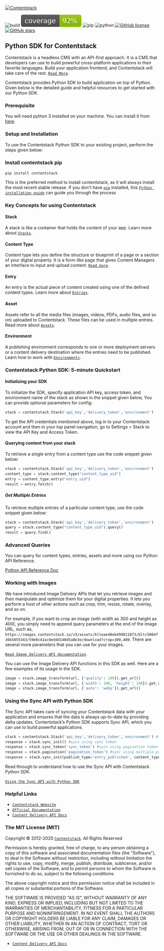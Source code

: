 #

[![Contentstack](https://www.contentstack.com/docs/static/images/contentstack.png)](https://www.contentstack.com/)

<!-- ![Python package](https://github.com/contentstack/contentstack-python/workflows/Python%20package/badge.svg?branch=master) -->
![build](https://img.shields.io/badge/build-passing-green?style=plastic)
![Coverage](https://raw.githubusercontent.com/contentstack/contentstack-python/b4edf799276f586dce3e57fa5502036cd5fd8da3/coverage.svg) ![pip](https://img.shields.io/badge/pip-v1.5.1-blue?style=plastic) ![python](https://img.shields.io/badge/python-3.5|3.6|3.7|3.8-blue?style=plastic) [![GitHub license](https://img.shields.io/github/license/contentstack/contentstack-python?style=plastic)](https://github.com/contentstack/contentstack-python/blob/master/LICENSE) [![GitHub stars](https://img.shields.io/github/stars/contentstack/contentstack-python?style=plastic)](https://github.com/contentstack/contentstack-python/stargazers)

## Python SDK for Contentstack

Contentstack is a headless CMS with an API-first approach. It is a CMS that developers can use to build powerful cross-platform applications in their favorite languages. Build your application frontend, and Contentstack will take care of the rest. [`Read More`](https://www.contentstack.com/).

Contentstack provides Python SDK to build application on top of Python. Given below is the detailed guide and helpful resources to get started with our Python SDK.

### Prerequisite

You will need python 3 installed on your machine. You can install it from [here](https://www.python.org/ftp/python/3.7.4/python-3.7.4-macosx10.9.pkg).

### Setup and Installation

To use the Contentstack Python SDK to your existing project, perform the steps given below:

### Install contentstack pip

```pyhton
pip install contentstack
```

This is the preferred method to install contentstack, as it will always install the most recent stable release. If you don't have [`pip`](https://pip.pypa.io/) installed, this [`Python installation guide`](http://docs.python-guide.org/en/latest/starting/installation/) can guide you through the process

### Key Concepts for using Contentstack

#### Stack

A stack is like a container that holds the content of your app. Learn more about [`Stacks`](https://www.contentstack.com/docs/developers/set-up-stack).

#### Content Type

Content type lets you define the structure or blueprint of a page or a section of your digital property. It is a form-like page that gives Content Managers an interface to input and upload content. [`Read more`](https://www.contentstack.com/docs/developers/create-content-types).

#### Entry

An entry is the actual piece of content created using one of the defined content types. Learn more about [`Entries`](https://www.contentstack.com/docs/content-managers/work-with-entries).

#### Asset

Assets refer to all the media files (images, videos, PDFs, audio files, and so on) uploaded to Contentstack. These files can be used in multiple entries. Read more about [`Assets`](https://www.contentstack.com/docs/content-managers/work-with-assets).

#### Environment

A publishing environment corresponds to one or more deployment servers or a content delivery destination where the entries need to be published. Learn how to work with [`Environments`](https://www.contentstack.com/docs/developers/set-up-environments).

### Contentstack Python SDK: 5-minute Quickstart

#### Initializing your SDK

To initialize the SDK, specify application  API key, access token, and environment name of the stack as shown in the snippet given below, You can provide optional parameters for config:

```python
stack = contentstack.Stack('api_key','delivery_token','environment')
```

To get the API credentials mentioned above, log in to your Contentstack account and then in your top panel navigation, go to Settings &gt; Stack to view the API Key and Access Token.

#### Querying content from your stack

To retrieve a single entry from a content type use the code snippet given below:

```python
stack = contentstack.Stack('api_key','delivery_token','environment')
content_type = stack.content_type("content_type_uid")
entry = content_type.entry("entry_uid")
result = entry.fetch()
```

##### Get Multiple Entries

To retrieve multiple entries of a particular content type, use the code snippet given below:

```python
stack = contentstack.Stack('api_key','delivery_token','environment')
query = stack.content_type("content_type_uid").query()
result = query.find()
```

### Advanced Queries

You can query for content types, entries, assets and more using our Python API Reference.

[Python API Reference Doc](https://www.contentstack.com/docs/platforms/python/api-reference/)

### Working with Images

We have introduced Image Delivery APIs that let you retrieve images and then manipulate and optimize them for your digital properties. It lets you perform a host of other actions such as crop, trim, resize, rotate, overlay, and so on.

For example, if you want to crop an image (with width as 300 and height as 400), you simply need to append query parameters at the end of the image URL, such as, `https://images.contentstack.io/v3/assets/blteae40eb499811073/bltc5064f36b5855343/59e0c41ac0eddd140d5a8e3e/download?crop=300,400`. There are several more parameters that you can use for your images.

[`Read Image Delivery API documentation`](https://www.contentstack.com/docs/platforms/python/api-reference/).

You can use the Image Delivery API functions in this SDK as well. Here are a few examples of its usage in the SDK.

```python
image = stack.image_transform(url, {'quality': 100}).get_url()
image = stack.image_transform(url, {'width': 100, 'height': 100}).get_url()
image = stack.image_transform(url, {'auto': 'webp'}).get_url()
```

### Using the Sync API with Python SDK

The Sync API takes care of syncing your Contentstack data with your application and ensures that the data is always up-to-date by providing delta updates. Contentstack’s Python SDK supports Sync API, which you can use to build powerful applications.

```python
stack = contentstack.Stack('api_key','delivery_token','environment') #initialize sync
response = stack.sync_init() #sycn using sync token
response = stack.sync_token('sync_token') #sycn using pagination token
response = stack.pagination('pagination_token') #sync using multiple parameters
response = stack.sync_init(publish_type='entry_published', content_type_uid='content_type_uid')
```

Read through to understand how to use the Sync API with Contentstack Python SDK.

[`Using the Sync API with Python SDK`](https://www.contentstack.com/docs/developers/python/using-the-sync-api-with-python-sdk)

### Helpful Links

- [`Contentstack Website`](https://www.contentstack.com)
- [`Official Documentation`](https://contentstack.com/docs)
- [`Content Delivery API Docs`](https://www.contentstack.com/docs/developers/apis/content-delivery-api/)

### The MIT License (MIT)

Copyright © 2012-2020 [`Contentstack`](https://www.contentstack.com/). All Rights Reserved

Permission is hereby granted, free of charge, to any person obtaining a copy of this software and associated documentation files (the "Software"), to deal in the Software without restriction, including without limitation the rights to use, copy, modify, merge, publish, distribute, sublicense, and/or sell copies of the Software, and to permit persons to whom the Software is furnished to do so, subject to the following conditions:

The above copyright notice and this permission notice shall be included in all copies or substantial portions of the Software.

THE SOFTWARE IS PROVIDED "AS IS", WITHOUT WARRANTY OF ANY KIND, EXPRESS OR IMPLIED, INCLUDING BUT NOT LIMITED TO THE WARRANTIES OF MERCHANTABILITY, FITNESS FOR A PARTICULAR PURPOSE AND NONINFRINGEMENT. IN NO EVENT SHALL THE AUTHORS OR COPYRIGHT HOLDERS BE LIABLE FOR ANY CLAIM, DAMAGES OR OTHER LIABILITY, WHETHER IN AN ACTION OF CONTRACT, TORT OR OTHERWISE, ARISING FROM, OUT OF OR IN CONNECTION WITH THE SOFTWARE OR THE USE OR OTHER DEALINGS IN THE SOFTWARE.

- [`Content Delivery API Docs`](https://contentstack.com/docs/apis/content-delivery-api/)
